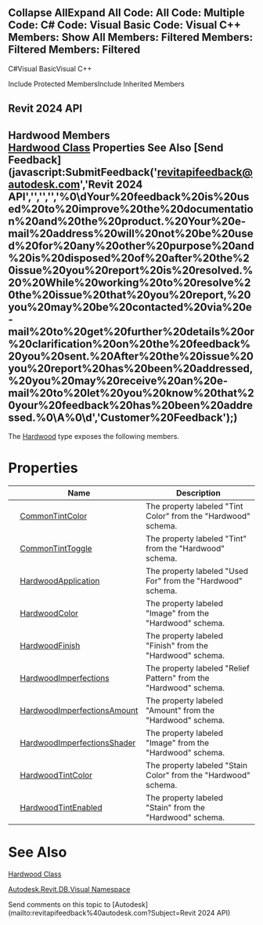 ﻿

Collapse AllExpand All Code: All Code: Multiple Code: C# Code: Visual Basic Code: Visual C++  Members: Show All Members: Filtered Members: Filtered Members: Filtered   
---  
  
C#Visual BasicVisual C++

Include Protected MembersInclude Inherited Members

Revit 2024 API  
---  
Hardwood Members  
[Hardwood Class](8863f7b6-bf52-9b0b-430d-1c11f3871fed.md) Properties See Also [Send Feedback](javascript:SubmitFeedback\('revitapifeedback@autodesk.com','Revit 2024 API','','','','%0\\dYour%20feedback%20is%20used%20to%20improve%20the%20documentation%20and%20the%20product.%20Your%20e-mail%20address%20will%20not%20be%20used%20for%20any%20other%20purpose%20and%20is%20disposed%20of%20after%20the%20issue%20you%20report%20is%20resolved.%20%20While%20working%20to%20resolve%20the%20issue%20that%20you%20report,%20you%20may%20be%20contacted%20via%20e-mail%20to%20get%20further%20details%20or%20clarification%20on%20the%20feedback%20you%20sent.%20After%20the%20issue%20you%20report%20has%20been%20addressed,%20you%20may%20receive%20an%20e-mail%20to%20let%20you%20know%20that%20your%20feedback%20has%20been%20addressed.%0\\A%0\\d','Customer%20Feedback'\);)  
---  
  
The [Hardwood](8863f7b6-bf52-9b0b-430d-1c11f3871fed.md) type exposes the following members.

# Properties

|  | Name | Description |
| --- | --- | --- |
|  | [CommonTintColor](1481d882-a5ab-784d-9b91-001600e51a7b.md) | The property labeled "Tint Color" from the "Hardwood" schema. |
|  | [CommonTintToggle](0102b5ea-add6-e718-e890-2032fed8064e.md) | The property labeled "Tint" from the "Hardwood" schema. |
|  | [HardwoodApplication](c6c4daa3-1da4-fd4a-3922-5b60af77f458.md) | The property labeled "Used For" from the "Hardwood" schema. |
|  | [HardwoodColor](22ef96b7-ec16-4e43-695c-1c76f2960b43.md) | The property labeled "Image" from the "Hardwood" schema. |
|  | [HardwoodFinish](11e71147-9fbe-c5b0-0e21-8d39cf375ce3.md) | The property labeled "Finish" from the "Hardwood" schema. |
|  | [HardwoodImperfections](48fb092c-a982-fc30-b6ed-839a462ca029.md) | The property labeled "Relief Pattern" from the "Hardwood" schema. |
|  | [HardwoodImperfectionsAmount](ecfb176e-01e5-5ce8-b837-d1fba94918b1.md) | The property labeled "Amount" from the "Hardwood" schema. |
|  | [HardwoodImperfectionsShader](658c0e82-29d0-c69a-8ab6-6bdcfabf3dda.md) | The property labeled "Image" from the "Hardwood" schema. |
|  | [HardwoodTintColor](c95f4e64-240b-788f-bd49-097338bfc812.md) | The property labeled "Stain Color" from the "Hardwood" schema. |
|  | [HardwoodTintEnabled](c5465635-9383-42a2-cf42-841a0024f904.md) | The property labeled "Stain" from the "Hardwood" schema. |
  
# See Also

[Hardwood Class](8863f7b6-bf52-9b0b-430d-1c11f3871fed.md)

[Autodesk.Revit.DB.Visual Namespace](f5a10581-6ac2-be19-0e32-f87d05bc8b83.md)

Send comments on this topic to [Autodesk](mailto:revitapifeedback%40autodesk.com?Subject=Revit 2024 API)